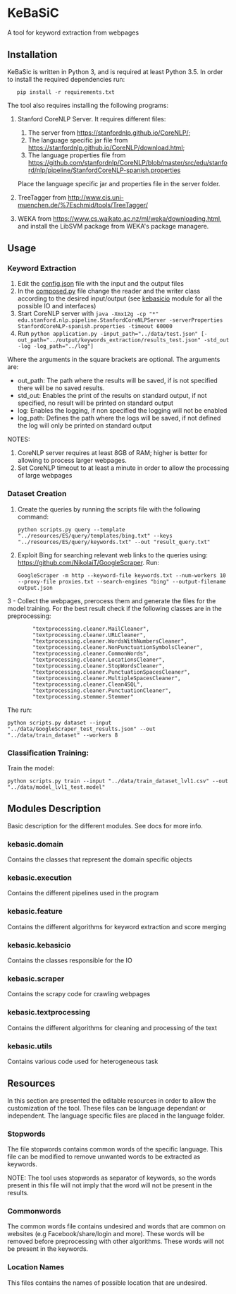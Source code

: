 # KeBaSiC
A tool for keyword extraction from webpages 

## Installation
KeBaSic is written in Python 3, and is required at least Python 3.5. In order to install the required dependencies run:

```
   pip install -r requirements.txt
```

The tool also requires installing the following programs:

1. Stanford CoreNLP Server. It requires different files:
   1. The server from <a href="https://stanfordnlp.github.io/CoreNLP/">https://stanfordnlp.github.io/CoreNLP/</a>;
   2. The language specific jar file from <a href="https://stanfordnlp.github.io/CoreNLP/download.html">https://stanfordnlp.github.io/CoreNLP/download.html</a>; 
   3. The language properties file from <a href="https://github.com/stanfordnlp/CoreNLP/blob/master/src/edu/stanford/nlp/pipeline/StanfordCoreNLP-spanish.properties">https://github.com/stanfordnlp/CoreNLP/blob/master/src/edu/stanford/nlp/pipeline/StanfordCoreNLP-spanish.properties</a>

    Place the language specific jar and properties file in the server folder.
2. TreeTagger from <a href="http://www.cis.uni-muenchen.de/%7Eschmid/tools/TreeTagger/">http://www.cis.uni-muenchen.de/%7Eschmid/tools/TreeTagger/</a>

3. WEKA from https://www.cs.waikato.ac.nz/ml/weka/downloading.html, and install the LibSVM package from WEKA's package managere.

## Usage
### Keyword Extraction
1. Edit the [config.json](kebasic/config.json) file with the input and the output files
2. In the [composed.py](kebasic/executions/composed.py) file change the reader and the writer class according to the desired input/output (see [kebasicio](kebasic.kebasicio) module for all the possible IO and interfaces)
3. Start CoreNLP server with ```java -Xmx12g -cp "*" edu.stanford.nlp.pipeline.StanfordCoreNLPServer -serverProperties StanfordCoreNLP-spanish.properties -timeout 60000```
4. Run ```python application.py -input_path="../data/test.json" [-out_path="../output/keywords_extraction/results_test.json" -std_out -log -log_path="../log"]```

Where the arguments in the square brackets are optional. The arguments are:
* out_path: The path where the results will be saved, if is not specified there will be no saved results.
* std_out: Enables the print of the results on standard output, if not specified, no result will be printed on standard output
* log: Enables the logging, if non specified the logging will not be enabled
* log_path: Defines the path where the logs will be saved, if not defined the log will only be printed on standard output

NOTES:

1. CoreNLP server requires at least 8GB of RAM; higher is better for allowing to process larger webpages.
2. Set CoreNLP timeout to at least a minute in order to allow the processing of large webpages
### Dataset Creation
1. Create the queries by running the scripts file with the following command:

    ```python scripts.py query --template "../resources/ES/query/templates/bing.txt" --keys "../resources/ES/query/keywords.txt" --out "result_query.txt"```

2. Exploit Bing for searching relevant web links to the queries using: https://github.com/NikolaiT/GoogleScraper. 
Run:

	```GoogleScraper -m http --keyword-file keywords.txt --num-workers 10 --proxy-file proxies.txt --search-engines "bing" --output-filename output.json```
	
3 - Collect the webpages, prerocess them and generate the files for the model training. For the best result check if the following classes are in the preprocessing:
      
         
            "textprocessing.cleaner.MailCleaner",
            "textprocessing.cleaner.URLCleaner",
            "textprocessing.cleaner.WordsWithNumbersCleaner",
            "textprocessing.cleaner.NonPunctuationSymbolsCleaner",
            "textprocessing.cleaner.CommonWords",
            "textprocessing.cleaner.LocationsCleaner",
            "textprocessing.cleaner.StopWordsCleaner",
            "textprocessing.cleaner.PunctuationSpacesCleaner",
            "textprocessing.cleaner.MultipleSpacesCleaner",
            "textprocessing.cleaner.Clean4SQL",
            "textprocessing.cleaner.PunctuationCleaner",
            "textprocessing.stemmer.Stemmer"
        
The run:

	python scripts.py dataset --input "../data/GoogleScraper_test_results.json" --out "../data/train_dataset" --workers 8

### Classification Training:
Train the model:

    python scripts.py train --input "../data/train_dataset_lvl1.csv" --out "../data/model_lvl1_test.model"


## Modules Description
Basic description for the different modules. See docs for more info.
### kebasic.domain
Contains the classes that represent the domain specific objects
### kebasic.execution
Contains the different pipelines used in the program
### kebasic.feature
Contains the different algorithms for keyword extraction and score merging
### kebasic.kebasicio
Contains the classes responsible for the IO 
### kebasic.scraper
Contains the scrapy code for crawling webpages
### kebasic.textprocessing
Contains the different algorithms for cleaning and processing of the text
### kebasic.utils
Contains various code used for heterogeneous task

## Resources
In this section are presented the editable resources in order to allow the customization of the tool.
These files can be language dependant or independent. The language specific files are placed in the language folder.
### Stopwords
The file stopwords contains common words of the specific language. This file can be modified to remove unwanted words to be extracted as keywords.

NOTE: The tool uses stopwords as separator of keywords, so the words present in this file will not imply that the word will not be present in the results.

### Commonwords 
The common words file contains undesired and words that are common on websites (e.g Facebook/share/login and more). These words will be removed before preprocessing with other algorithms. These words will not be present in the keywords.

### Location Names
This files contains the names of possible location that are undesired.